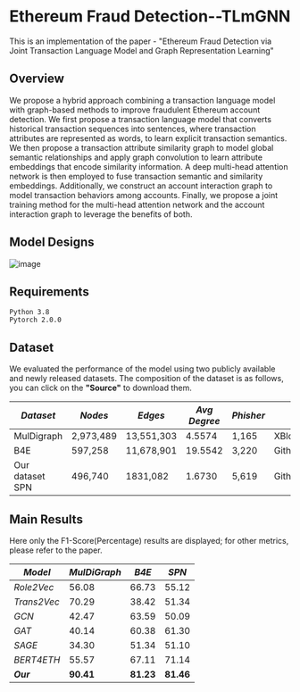 # Ethereum Fraud Detection--TLmGNN
This is an implementation of the paper - "Ethereum Fraud Detection via Joint Transaction Language Model and Graph Representation Learning"
## Overview
We propose a hybrid approach combining a transaction language model with graph-based methods to improve fraudulent Ethereum account detection.  We first propose a transaction language model that converts historical transaction sequences into sentences, where transaction attributes are represented as words, to learn explicit transaction semantics. We then propose a transaction attribute similarity graph to model global semantic relationships and apply graph convolution to learn attribute embeddings that encode similarity information. A deep multi-head attention network is then employed to fuse transaction semantic and similarity embeddings. Additionally, we construct an account interaction graph to model transaction behaviors among accounts. Finally, we propose a joint training method for the multi-head attention network and the account interaction graph to leverage the benefits of both.
## Model Designs
![image](https://github.com/lincozz/TLmGNN/blob/main/framework.png)


## Requirements

```
Python 3.8
Pytorch 2.0.0
```

## Dataset

We evaluated the performance of the model using two publicly available and newly released datasets. The composition of the dataset is as follows, you can click on the **"Source"** to download them.

| *Dataset*        | *Nodes*      | *Edges*       | *Avg Degree*   |*Phisher* | *Source*  |
| ---------------- | ------------- | -------------- | -------------- |------- |---------- |
| MulDigraph       |  2,973,489    |  13,551,303    |  4.5574        | 1,165  |  XBlock     |
| B4E              |  597,258      |  11,678,901    |  19.5542       | 3,220  |    Github,Chrome   |
| Our dataset SPN  |  496,740      |  1831,082      |  1.6730        | 5,619  |    Github       |


## Main Results

Here only the F1-Score(Percentage) results are displayed; for other metrics, please refer to the paper.

| *Model*              | *MulDiGraph* | *B4E*     | *SPN*     |
| -------------------- | ------------ | --------- | --------- |
| *Role2Vec*           | 56.08        | 66.73     | 55.12     | 
| *Trans2Vec*          | 70.29        | 38.42     | 51.34     | 
| *GCN*                | 42.47        | 63.59     | 50.09     | 
| *GAT*                | 40.14        | 60.38     | 61.30     |
| *SAGE*               | 34.30        | 51.34     | 51.10     | 
| *BERT4ETH*           | 55.57        | 67.11     | 71.14     | 
| ***Our***            | **90.41**    | **81.23** | **81.46** | 
